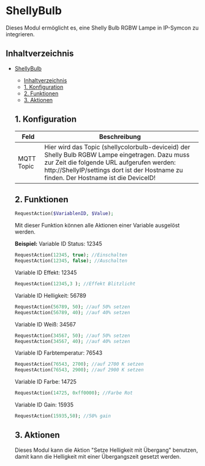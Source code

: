 # ShellyBulb
   Dieses Modul ermöglicht es, eine Shelly Bulb RGBW Lampe in IP-Symcon zu integrieren.
     
   ## Inhaltverzeichnis
- [ShellyBulb](#shellybulb)
  - [Inhaltverzeichnis](#inhaltverzeichnis)
  - [1. Konfiguration](#1-konfiguration)
  - [2. Funktionen](#2-funktionen)
  - [3. Aktionen](#3-aktionen)
   
   ## 1. Konfiguration
   
   Feld | Beschreibung
   ------------ | ----------------
   MQTT Topic | Hier wird das Topic (shellycolorbulb-deviceid) der Shelly Bulb RGBW Lampe eingetragen. Dazu muss zur Zeit die folgende URL aufgerufen werden: http://ShellyIP/settings dort ist der Hostname zu finden. Der Hostname ist die DeviceID!
      
   ## 2. Funktionen

   ```php
   RequestAction($VariablenID, $Value);
   ```

   Mit dieser Funktion können alle Aktionen einer Variable ausgelöst werden.
   
   **Beispiel:**
   Variable ID Status: 12345
   ```php
   RequestAction(12345, true); //Einschalten
   RequestAction(12345, false); //Auschalten
   ```

   Variable ID Effekt: 12345
   ```php
   RequestAction(12345,3 ); //Effekt Blitzlicht
   ```

   Variable ID Helligkeit: 56789
   ```php
   RequestAction(56789, 50); //auf 50% setzen
   RequestAction(56789, 40); //auf 40% setzen
   ```

   Variable ID Weiß: 34567
   ```php
   RequestAction(34567, 50); //auf 50% setzen
   RequestAction(34567, 40); //auf 40% setzen
   ```

   Variable ID Farbtemperatur: 76543
   ```php
   RequestAction(76543, 2700); //auf 2700 K setzen
   RequestAction(76543, 2900); //auf 2900 K setzen
   ```

   Variable ID Farbe: 14725
   ```php
   RequestAction(14725, 0xff0000); //Farbe Rot
   ```

   Variable ID Gain: 15935
   ```php
   RequestAction(15935,50); //50% gain
   ```

   ## 3. Aktionen
   Dieses Modul kann die Aktion "Setze Helligkeit mit Übergang" benutzen, damit kann die Helligkeit mit einer Übergangszeit gesetzt werden.